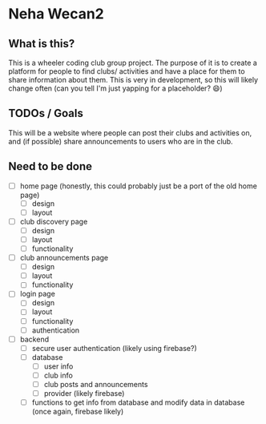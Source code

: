 # Neha Wecan2

## What is this?
This is a wheeler coding club group project. The purpose of it is to create a platform for people to find clubs/ activities and have a place for them to share information about them. This is very in development, so this will likely change often (can you tell I'm just yapping for a placeholder? :smile:)

## TODOs / Goals
This will be a website where people can post their clubs and activities on, and (if possible) share announcements to users who are in the club.

## Need to be done
 - [ ] home page (honestly, this could probably just be a port of the old home page)
    - [ ] design
    - [ ] layout
 - [ ] club discovery page
    - [ ] design
    - [ ] layout
    - [ ] functionality
 - [ ] club announcements page
    - [ ] design
    - [ ] layout
    - [ ] functionality
 - [ ] login page
    - [ ] design
    - [ ] layout
    - [ ] functionality
    - [ ] authentication
 - [ ] backend
    - [ ] secure user authentication (likely using firebase?)
    - [ ] database
        - [ ] user info
        - [ ] club info
        - [ ] club posts and announcements
        - [ ] provider (likely firebase)
    - [ ] functions to get info from database and modify data in database (once again, firebase likely)